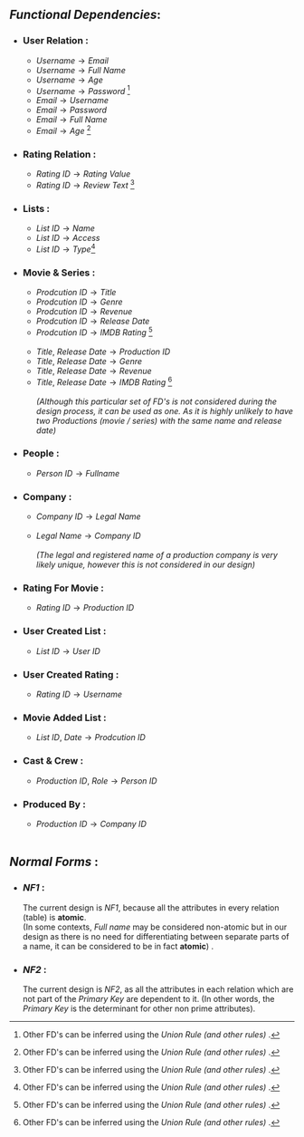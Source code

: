## _Functional Dependencies_:

 - ### User Relation :
	 -  $Username \rightarrow Email$ 
	 - $Username \rightarrow Full \ Name$
	 - $Username \rightarrow Age$
	 - $Username \rightarrow Password$ [^1]
	 - $Email \rightarrow Username$ 
	 - $Email \rightarrow Password$
	 - $Email \rightarrow Full \ Name$
	 - $Email \rightarrow Age$ [^1]<br> 
- ### Rating Relation : 
	- $Rating \ ID \rightarrow Rating \ Value$ 
	- $Rating \ ID \rightarrow Review \ Text$ [^1]<br>
- ### Lists :
	- $List \ ID \rightarrow Name$
	- $List \ ID \rightarrow Access$
	- $List \ ID \rightarrow Type$[^1]<br>
- ### Movie & Series :
	- $Prodcution \ ID \rightarrow Title$ 
	- $Prodcution \ ID \rightarrow Genre$
	- $Prodcution \ ID \rightarrow Revenue$
	- $Prodcution \ ID \rightarrow Release \ Date$
	- $Prodcution \ ID \rightarrow IMDB \ Rating$ [^1] <br><br>
	- $Title,\ Release \ Date \rightarrow Production \ ID$
	- $Title,\ Release \ Date \rightarrow Genre$
	- $Title,\ Release \ Date \rightarrow Revenue$
	- $Title,\ Release \ Date \rightarrow IMDB \ Rating$ [^1] <br><br> *(Although this particular set of FD's is not considered during the design process, it can be used as one. As it is highly unlikely to have two Productions (movie / series) with the same name and release date)* <br>
- ### People :
	- $Person \ ID \rightarrow Fullname$ <br>
- ### Company :
	- $Company \ ID \rightarrow Legal \ Name$<br><br>
	- $Legal \ Name \rightarrow Company \ ID$  <br><br> *(The legal and registered name of a production company is very likely unique, however this is not considered in our design)* <br>
- ### Rating For Movie :
	- $Rating \ ID \rightarrow Production \ ID$ <br>
- ### User Created List :
	- $List \ ID \rightarrow User \ ID$ <br>
- ### User Created Rating :
	- $Rating \ ID \rightarrow Username$ <br>
- ### Movie Added List :
	- $List \ ID, \ Date \rightarrow Prodcution \ ID$ <br>
- ### Cast & Crew :
	- $Production \ ID, \ Role \rightarrow Person \ ID$<br>
- ### Produced By :
	- $Production \ ID \rightarrow Company \ ID$<br><br>
[^1]: Other FD's can be inferred using the *Union Rule (and other rules)* . 
## *Normal Forms* :

- ### _NF1_ : 
	The current design is *NF1*, because all the attributes in every relation (table) is **atomic**. <br> (In some contexts, *Full name* may be considered non-atomic but in our design as there is no need for differentiating between separate parts of a name, it can be considered to be in fact **atomic**) . <br>
- ### *NF2* :
	The current design is *NF2*, as all the attributes in each relation which are not part of the *Primary Key* are dependent to it. (In other words, the *Primary Key* is the determinant for other non prime attributes).<br>
